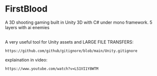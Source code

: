 # FirstBlood
A 3D shooting gaming built in Unity 3D with C# under mono framework. 5 layers with ai enemies


</br>A very useful tool for Unity assets and LARGE FILE TRANSFERS: 
```
https://github.com/github/gitignore/blob/main/Unity.gitignore
```
explaination in video:
```
https://www.youtube.com/watch?v=LS1VI1Y8WTM
```
